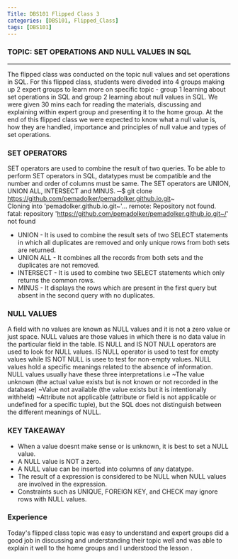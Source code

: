 ```yaml
---
Title: DBS101 Flipped Class 3
categories: [DBS101, Flipped_Class]
tags: [DBS101]
---
```


### TOPIC: SET OPERATIONS AND NULL VALUES IN SQL
---

The flipped class was conducted on the topic null values and set operations in SQL. For this flipped class, students were diveded into 4 groups making up 2 expert groups to learn more on specific topic - group 1 learning about set operations in SQL and group 2 learning about null values in SQL. We were given 30 mins each for reading the materials, discussing and explaining within expert group and presenting it to the home group. At the end of this flipped class we were expected to know what a null value is, how they are handled, importance and principles of null value and types of set operations.

### SET OPERATORS
SET operators are used to combine the result of two queries. To be able to perform SET operators in SQL, datatypes must be compatible and the number and order of columns must be same.
The SET operators are UNION, UNION ALL, INTERSECT and MINUS.
─$ git clone https://github.com/pemadolker/pemadolker.github.io.git~  
Cloning into 'pemadolker.github.io.git~'...
remote: Repository not found.
fatal: repository 'https://github.com/pemadolker/pemadolker.github.io.git~/' not found
           
- UNION - It is used to combine the result sets of two SELECT statements in which all duplicates are removed and only unique rows from both sets are returned.
- UNION ALL - It combines all the records from both sets and the duplicates are not removed.
- INTERSECT - It is used to combine two SELECT statements  which only returns the common rows. 
- MINUS - It displays the rows which are present in the first query but absent in the second query with no duplicates.


### NULL VALUES 
A field with no values are known as NULL values and it is not a zero value or just space. NULL values are those values in which there is no data value in the particular field in the table. IS NULL and IS NOT NULL operators are used to look for NULL values. IS NULL operator is used to test for empty values while IS NOT NULL is usee to test for non-empty values. NULL values hold a specific meanings related to the absence of information.
NULL values usually have these three interpretations i.e 
~The value unknown (the actual value exists but is not known or not recorded in the database)
~Value not available (the value exists but it is intentionally withheld)
~Attribute not applicable (attribute or field is not applicable or undefined for a specific tuple), but the SQL does not distinguish between the different meanings of NULL.

### KEY TAKEAWAY 
- When a value doesnt make sense or is unknown, it is best to set a NULL value.
- A NULL value is NOT a zero.
- A NULL value can be inserted into columns of any datatype.
- The result of a expression is considered to be NULL when NULL values are involved in the expression.
- Constraints such as UNIQUE, FOREIGN KEY, and CHECK may ignore rows with NULL values.

### Experience
Today's flipped class topic was easy to understand and expert groups did a good job in discussing and understanding their topic well and was able to explain it well to the home groups and I understood the lesson .

